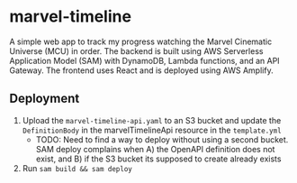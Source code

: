 # marvel-timeline

A simple web app to track my progress watching the Marvel Cinematic Universe (MCU) in order. The backend is built using AWS Serverless Application Model (SAM) with DynamoDB, Lambda functions, and an API Gateway. The frontend uses React and is deployed using AWS Amplify.

## Deployment

1. Upload the `marvel-timeline-api.yaml` to an S3 bucket and update the `DefinitionBody` in the marvelTimelineApi resource in the `template.yml`
   - TODO: Need to find a way to deploy without using a second bucket. SAM deploy complains when A) the OpenAPI definition does not exist, and B) if the S3 bucket its supposed to create already exists
1. Run `sam build && sam deploy`
